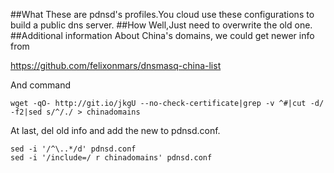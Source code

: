 ##What
These are pdnsd's profiles.You cloud use these configurations to build a public dns server. 
##How
Well,Just need to overwrite the old one.
##Additional information
About China's domains, we could get newer info from

https://github.com/felixonmars/dnsmasq-china-list

And command
```shell
wget -qO- http://git.io/jkgU --no-check-certificate|grep -v ^#|cut -d/ -f2|sed s/^/./ > chinadomains
```
At last, del old info and add the new to pdnsd.conf.
```shell
sed -i '/^\..*/d' pdnsd.conf
sed -i '/include=/ r chinadomains' pdnsd.conf
```
